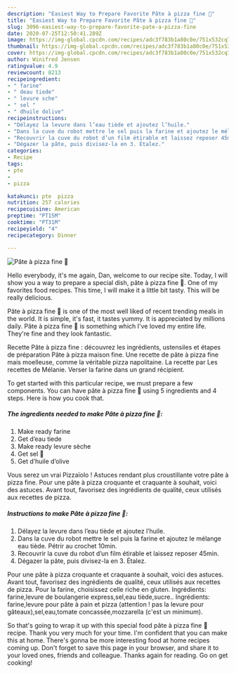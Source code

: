 ```yaml
---
description: "Easiest Way to Prepare Favorite Pâte à pizza fine 🍕"
title: "Easiest Way to Prepare Favorite Pâte à pizza fine 🍕"
slug: 3096-easiest-way-to-prepare-favorite-pate-a-pizza-fine
date: 2020-07-25T12:50:41.289Z
image: https://img-global.cpcdn.com/recipes/adc3f783b1a80c0e/751x532cq70/pate-a-pizza-fine-🍕-photo-principale-de-la-recette.jpg
thumbnail: https://img-global.cpcdn.com/recipes/adc3f783b1a80c0e/751x532cq70/pate-a-pizza-fine-🍕-photo-principale-de-la-recette.jpg
cover: https://img-global.cpcdn.com/recipes/adc3f783b1a80c0e/751x532cq70/pate-a-pizza-fine-🍕-photo-principale-de-la-recette.jpg
author: Winifred Jensen
ratingvalue: 4.9
reviewcount: 8213
recipeingredient:
- " farine"
- " deau tiede"
- " levure sche"
- " sel "
- " dhuile dolive"
recipeinstructions:
- "Délayez la levure dans l’eau tiède et ajoutez l’huile."
- "Dans la cuve du robot mettre le sel puis la farine et ajoutez le mélange eau tiède. Pétrir au crochet 10min."
- "Recouvrir la cuve du robot d’un film étirable et laissez reposer 45min."
- "Dégazer la pâte, puis divisez-la en 3. Étalez."
categories:
- Recipe
tags:
- pte
- 
- pizza

katakunci: pte  pizza 
nutrition: 257 calories
recipecuisine: American
preptime: "PT15M"
cooktime: "PT31M"
recipeyield: "4"
recipecategory: Dinner

---
```



![Pâte à pizza fine 🍕](https://img-global.cpcdn.com/recipes/adc3f783b1a80c0e/751x532cq70/pate-a-pizza-fine-🍕-photo-principale-de-la-recette.jpg)

Hello everybody, it's me again, Dan, welcome to our recipe site. Today, I will show you a way to prepare a special dish, pâte à pizza fine 🍕. One of my favorites food recipes. This time, I will make it a little bit tasty. This will be really delicious.

Pâte à pizza fine 🍕 is one of the most well liked of recent trending meals in the world. It is simple, it's fast, it tastes yummy. It is appreciated by millions daily. Pâte à pizza fine 🍕 is something which I've loved my entire life. They're fine and they look fantastic.

Recette Pâte à pizza fine : découvrez les ingrédients, ustensiles et étapes de préparation Pâte à pizza maison fine. Une recette de pâte à pizza fine mais moelleuse, comme la véritable pizza napolitaine. La recette par Les recettes de Mélanie. Verser la farine dans un grand récipient.


To get started with this particular recipe, we must prepare a few components. You can have pâte à pizza fine 🍕 using 5 ingredients and 4 steps. Here is how you cook that.

<!--inarticleads1-->

##### The ingredients needed to make Pâte à pizza fine 🍕:

1. Make ready  farine
1. Get  d’eau tiede
1. Make ready  levure sèche
1. Get  sel 🧂
1. Get  d’huile d’olive


Vous serez un vrai Pizzaïolo ! Astuces rendant plus croustillante votre pâte à pizza fine. Pour une pâte à pizza croquante et craquante à souhait, voici des astuces. Avant tout, favorisez des ingrédients de qualité, ceux utilisés aux recettes de pizza. 

<!--inarticleads2-->

##### Instructions to make Pâte à pizza fine 🍕:

1. Délayez la levure dans l’eau tiède et ajoutez l’huile.
1. Dans la cuve du robot mettre le sel puis la farine et ajoutez le mélange eau tiède. Pétrir au crochet 10min.
1. Recouvrir la cuve du robot d’un film étirable et laissez reposer 45min.
1. Dégazer la pâte, puis divisez-la en 3. Étalez.


Pour une pâte à pizza croquante et craquante à souhait, voici des astuces. Avant tout, favorisez des ingrédients de qualité, ceux utilisés aux recettes de pizza. Pour la farine, choisissez celle riche en gluten. Ingrédients: farine,levure de boulangerie express,sel,eau tiède,sucre.. Ingrédients: farine,levure pour pâte à pain et pizza (attention ! pas la levure pour gâteaux),sel,eau,tomate concassée,mozzarella (c&#39;est un minimum). 

So that's going to wrap it up with this special food pâte à pizza fine 🍕 recipe. Thank you very much for your time. I'm confident that you can make this at home. There's gonna be more interesting food at home recipes coming up. Don't forget to save this page in your browser, and share it to your loved ones, friends and colleague. Thanks again for reading. Go on get cooking!
